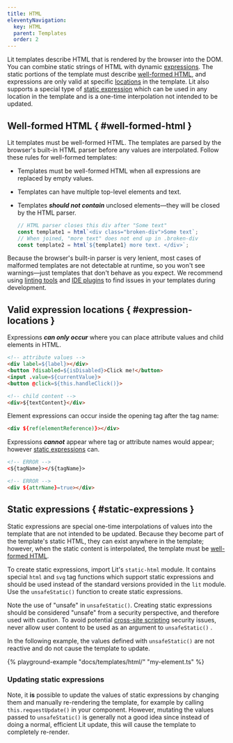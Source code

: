 ```yaml
---
title: HTML
eleventyNavigation:
  key: HTML
  parent: Templates
  order: 2
---
```


Lit templates describe HTML that is rendered by the browser into the DOM. You can combine static strings of HTML with dynamic [expressions](/guide/templates/expressions). The static portions of the template must describe [well-formed HTML](#well-formed-html), and expressions are only valid at specific [locations](#expression-locations) in the template. Lit also supports a special type of [static expression](#static-expressions) which can be used in any location in the template and is a one-time interpolation not intended to be updated.

## Well-formed HTML { #well-formed-html }

Lit templates must be well-formed HTML. The templates are parsed by the browser's built-in HTML parser before any values are interpolated. Follow these rules for well-formed templates:

 *  Templates must be well-formed HTML when all expressions are replaced by empty values.

 *  Templates can have multiple top-level elements and text.

 *  Templates **_should not contain_** unclosed elements—they will be closed by the HTML parser.

    ```js
    // HTML parser closes this div after "Some text"
    const template1 = html`<div class="broken-div">Some text`;
    // When joined, "more text" does not end up in .broken-div
    const template2 = html`${template1} more text. </div>`;
    ```

<div class="alert alert-info">

Because the browser's built-in parser is very lenient, most cases of malformed templates are not detectable at runtime, so you won't see  warnings—just templates that don't behave as you expect. We recommend using <a href="/guide/tools/development/#linting">linting tools</a> and <a href="/guide/tools/development/#ide-plugins">IDE plugins</a> to find issues in your templates during development.

</div>

## Valid expression locations { #expression-locations }

Expressions **_can only occur_** where you can place attribute values and child elements in HTML.

```html
<!-- attribute values -->
<div label=${label}></div>
<button ?disabled=${isDisabled}>Click me!</button>
<input .value=${currentValue}>
<button @click=${this.handleClick()}>

<!-- child content -->
<div>${textContent}</div>
```

Element expressions can occur inside the opening tag after the tag name:

```html
<div ${ref(elementReference)}></div>
```

Expressions **_cannot_** appear where tag or attribute names would appear; however [static expressions](#static-expressions) can.

```html
<!-- ERROR -->
<${tagName}></${tagName}>

<!-- ERROR -->
<div ${attrName}=true></div>
```

 ## Static expressions { #static-expressions }

Static expressions are special one-time interpolations of values into the template that are not intended to be updated. Because they become part of the template's static HTML, they can exist anywhere in the template; however, when the static content is interpolated, the template must be [well-formed HTML](#well-formed-html).

To create static expressions, import Lit's `static-html` module. It contains special `html` and `svg` tag functions which support static expressions and should be used instead of the standard versions provided in the `lit` module. Use the `unsafeStatic()` function to create static expressions.

<div class="alert alert-info">

Note the use of "unsafe" in `unsafeStatic()`. Creating static expressions should be considered "unsafe" from a security perspective, and therefore used with caution. To avoid potential [cross-site scripting](https://en.wikipedia.org/wiki/Cross-site_scripting) security issues, never allow user content to be used as an argument to `unsafeStatic()` .

</div>

In the following example, the values defined with `unsafeStatic()` are not reactive and do not cause the template to update.

{% playground-example "docs/templates/html/" "my-element.ts" %}

### Updating static expressions

Note, it **is** possible to update the values of static expressions by changing them and manually re-rendering the template, for example by calling `this.requestUpdate()` in your component. However, mutating the values passed to `unsafeStatic()` is generally not a good idea since instead of doing a normal, efficient Lit update, this will cause the template to completely re-render.
